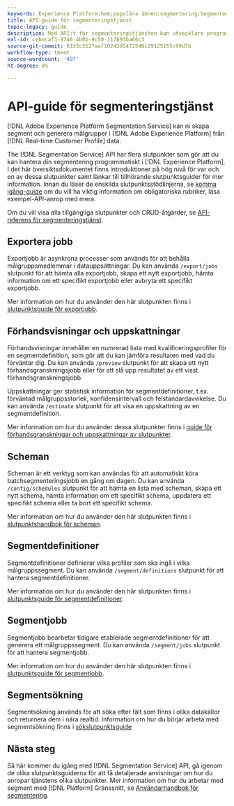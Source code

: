 ```yaml
---
keywords: Experience Platform;hem;populära ämnen;segmentering;Segmentering;Segmenteringstjänst;API;api;
title: API-guide för segmenteringstjänst
topic-legacy: guide
description: Med API:t för segmenteringstjänsten kan utvecklare programmässigt hantera segmenteringsåtgärder i Adobe Experience Platform. Följ den här vägledningen när du vill lära dig hur du utför nyckelåtgärder med API:t.
exl-id: cebecaf3-9746-4b0b-9c50-11789fba66c3
source-git-commit: 6133c3127aaf10243d5472540c29125155c99d7b
workflow-type: tm+mt
source-wordcount: '497'
ht-degree: 0%

---
```


# API-guide för segmenteringstjänst

[!DNL Adobe Experience Platform Segmentation Service] kan ni skapa segment och generera målgrupper i [!DNL Adobe Experience Platform] från [!DNL Real-time Customer Profile] data.

The [!DNL Segmentation Service] API har flera slutpunkter som gör att du kan hantera din segmentering programmatiskt i [!DNL Experience Platform]. I det här översiktsdokumentet finns introduktioner på hög nivå för var och en av dessa slutpunkter samt länkar till tillhörande slutpunktsguider för mer information. Innan du läser de enskilda slutpunktsstödlinjerna, se [komma igång-guide](./getting-started.md) om du vill ha viktig information om obligatoriska rubriker, läsa exempel-API-anrop med mera.

Om du vill visa alla tillgängliga slutpunkter och CRUD-åtgärder, se [API-referens för segmenteringstjänst](https://www.adobe.io/experience-platform-apis/references/segmentation/).

<!-- ## Audiences

Audiences are a collection of people who share similar behaviors and/or characteristics. These can be generated either by using Platform or from external sources. You can use the `/audiences` endpoint to retrieve all audiences, create a new audience, retrieve details of a specific audience, update a specific audience, or delete a specific audience.

For more information on using this endpoint, please read the [audiences endpoint guide](./audiences.md). -->

## Exportera jobb

Exportjobb är asynkrona processer som används för att behålla målgruppsmedlemmar i datauppsättningar. Du kan använda `/export/jobs` slutpunkt för att hämta alla exportjobb, skapa ett nytt exportjobb, hämta information om ett specifikt exportjobb eller avbryta ett specifikt exportjobb.

Mer information om hur du använder den här slutpunkten finns i [slutpunktsguide för exportjobb](./export-jobs.md).

## Förhandsvisningar och uppskattningar

Förhandsvisningar innehåller en numrerad lista med kvalificeringsprofiler för en segmentdefinition, som gör att du kan jämföra resultaten med vad du förväntar dig. Du kan använda `/preview` slutpunkt för att skapa ett nytt förhandsgranskningsjobb eller för att slå upp resultatet av ett visst förhandsgranskningsjobb.

Uppskattningar ger statistisk information för segmentdefinitioner, t.ex. förväntad målgruppsstorlek, konfidensintervall och felstandardavvikelse. Du kan använda `/estimate` slutpunkt för att visa en uppskattning av en segmentdefinition.

Mer information om hur du använder dessa slutpunkter finns i [guide för förhandsgranskningar och uppskattningar av slutpunkter](./previews-and-estimates.md).

## Scheman

Scheman är ett verktyg som kan användas för att automatiskt köra batchsegmenteringsjobb en gång om dagen. Du kan använda `/config/schedules` slutpunkt för att hämta en lista med scheman, skapa ett nytt schema, hämta information om ett specifikt schema, uppdatera ett specifikt schema eller ta bort ett specifikt schema.

Mer information om hur du använder den här slutpunkten finns i [slutpunktshandbok för scheman](./schedules.md).

## Segmentdefinitioner

Segmentdefinitioner definierar vilka profiler som ska ingå i vilka målgruppssegment. Du kan använda `/segment/definitions` slutpunkt för att hantera segmentdefinitioner.

Mer information om hur du använder den här slutpunkten finns i [slutpunktsguide för segmentdefinitioner](./segment-definitions.md).

## Segmentjobb

Segmentjobb bearbetar tidigare etablerade segmentdefinitioner för att generera ett målgruppssegment. Du kan använda `/segment/jobs` slutpunkt för att hantera segmentjobb.

Mer information om hur du använder den här slutpunkten finns i [slutpunktsguide för segmentjobb](./segment-jobs.md).

## Segmentsökning

Segmentsökning används för att söka efter fält som finns i olika datakällor och returnera dem i nära realtid. Information om hur du börjar arbeta med segmentsökning finns i [sökslutpunktsguide](segment-search.md)

## Nästa steg

Så här kommer du igång med [!DNL Segmentation Service] API, gå igenom de olika slutpunktsguiderna för att få detaljerade anvisningar om hur du anropar tjänstens olika slutpunkter. Mer information om hur du arbetar med segment med [!DNL Platform] Gränssnitt, se [Användarhandbok för segmentering](../ui/overview.md).
